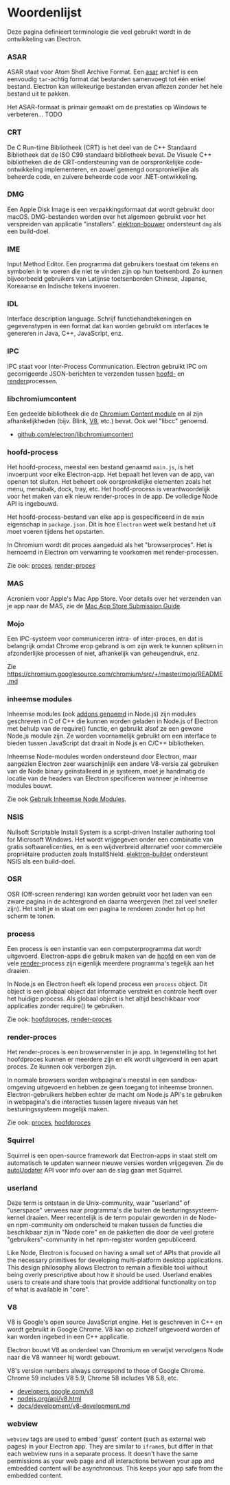 # Woordenlijst

Deze pagina definieert terminologie die veel gebruikt wordt in de ontwikkeling van Electron.

### ASAR

ASAR staat voor Atom Shell Archive Format. Een [asar](https://github.com/electron/asar) archief is een eenvoudig `tar`-achtig format dat bestanden samenvoegt tot één enkel bestand. Electron kan willekeurige bestanden ervan aflezen zonder het hele bestand uit te pakken.

Het ASAR-formaat is primair gemaakt om de prestaties op Windows te verbeteren... TODO

### CRT

De C Run-time Bibliotheek (CRT) is het deel van de C++ Standaard Bibliotheek dat de ISO C99 standaard bibliotheek bevat. De Visuele C++ bibliotheken die de CRT-ondersteuning van de oorspronkelijke code-ontwikkeling implementeren, en zowel gemengd oorspronkelijke als beheerde code, en zuivere beheerde code voor .NET-ontwikkeling.

### DMG

Een Apple Disk Image is een verpakkingsformaat dat wordt gebruikt door macOS. DMG-bestanden worden over het algemeen gebruikt voor het verspreiden van applicatie "installers". [elektron-bouwer](https://github.com/electron-userland/electron-builder) ondersteunt `dmg` als een build-doel.

### IME

Input Method Editor. Een programma dat gebruikers toestaat om tekens en symbolen in te voeren die niet te vinden zijn op hun toetsenbord. Zo kunnen bijvoorbeeld gebruikers van Latijnse toetsenborden Chinese, Japanse, Koreaanse en Indische tekens invoeren.

### IDL

Interface description language. Schrijf functiehandtekeningen en gegevenstypen in een format dat kan worden gebruikt om interfaces te genereren in Java, C++, JavaScript, enz.

### IPC

IPC staat voor Inter-Process Communication. Electron gebruikt IPC om gecorrigeerde JSON-berichten te verzenden tussen [hoofd-](#main-process) en [render](#renderer-process)processen.

### libchromiumcontent

Een gedeelde bibliotheek die de [Chromium Content module](https://www.chromium.org/developers/content-module) en al zijn afhankelijkheden (bijv. Blink, [V8](#v8), etc.) bevat. Ook wel "libcc" genoemd.

- [github.com/electron/libchromiumcontent](https://github.com/electron/libchromiumcontent)

### hoofd-process

Het hoofd-process, meestal een bestand genaamd `main.js`, is het invoerpunt voor elke Electron-app. Het bepaalt het leven van de app, van openen tot sluiten. Het beheert ook oorspronkelijke elementen zoals het menu, menubalk, dock, tray, etc. Het hoofd-process is verantwoordelijk voor het maken van elk nieuw render-proces in de app. De volledige Node API is ingebouwd.

Het hoofd-process-bestand van elke app is gespecificeerd in de `main` eigenschap in `package.json`. Dit is hoe `Electron` weet welk bestand het uit moet voeren tijdens het opstarten.

In Chromium wordt dit proces aangeduid als het "browserproces". Het is hernoemd in Electron om verwarring te voorkomen met render-processen.

Zie ook: [proces](#process), [render-proces](#renderer-process)

### MAS

Acroniem voor Apple's Mac App Store. Voor details over het verzenden van je app naar de MAS, zie de [Mac App Store Submission Guide](tutorial/mac-app-store-submission-guide.md).

### Mojo

Een IPC-systeem voor communiceren intra- of inter-proces, en dat is belangrijk omdat Chrome erop gebrand is om zijn werk te kunnen splitsen in afzonderlijke processen of niet, afhankelijk van geheugendruk, enz.

Zie https://chromium.googlesource.com/chromium/src/+/master/mojo/README.md

### inheemse modules

Inheemse modules (ook [addons genoemd](https://nodejs.org/api/addons.html) in Node.js) zijn modules geschreven in C of C++ die kunnen worden geladen in Node.js of Electron met behulp van de require() functie, en gebruikt alsof ze een gewone Node.js module zijn. Ze worden voornamelijk gebruikt om een interface te bieden tussen JavaScript dat draait in Node.js en C/C++ bibliotheken.

Inheemse Node-modules worden ondersteund door Electron, maar aangezien Electron zeer waarschijnlijk een andere V8-versie zal gebruiken van de Node binary geïnstalleerd in je systeem, moet je handmatig de locatie van de headers van Electron specificeren wanneer je inheemse modules bouwt.

Zie ook [Gebruik Inheemse Node Modules](tutorial/using-native-node-modules.md).

### NSIS

Nullsoft Scriptable Install System is a script-driven Installer authoring tool for Microsoft Windows. Het wordt vrijgegeven onder een combinatie van gratis softwarelicenties, en is een wijdverbreid alternatief voor commerciële propriëtaire producten zoals InstallShield. [elektron-builder](https://github.com/electron-userland/electron-builder) ondersteunt NSIS als een build-doel.

### OSR

OSR (Off-screen rendering) kan worden gebruikt voor het laden van een zware pagina in de achtergrond en daarna weergeven (het zal veel sneller zijn). Het stelt je in staat om een pagina te renderen zonder het op het scherm te tonen.

### process

Een process is een instantie van een computerprogramma dat wordt uitgevoerd. Electron-apps die gebruik maken van de [hoofd](#main-process) en een van de vele [render-](#renderer-process)process zijn eigenlijk meerdere programma's tegelijk aan het draaien.

In Node.js en Electron heeft elk lopend process een `process` object. Dit object is een globaal object dat informatie verstrekt en controle heeft over het huidige process. Als globaal object is het altijd beschikbaar voor applicaties zonder require() te gebruiken.

Zie ook: [hoofdproces](#main-process), [render-proces](#renderer-process)

### render-proces

Het render-proces is een browservenster in je app. In tegenstelling tot het hoofdproces kunnen er meerdere zijn en elk wordt uitgevoerd in een apart proces. Ze kunnen ook verborgen zijn.

In normale browsers worden webpagina's meestal in een sandbox-omgeving uitgevoerd en hebben ze geen toegang tot inheemse bronnen. Electron-gebruikers hebben echter de macht om Node.js API's te gebruiken in webpagina's die interacties tussen lagere niveaus van het besturingssysteem mogelijk maken.

Zie ook: [proces](#process), [hoofdproces](#main-process)

### Squirrel

Squirrel is een open-source framework dat Electron-apps in staat stelt om automatisch te updaten wanneer nieuwe versies worden vrijgegeven. Zie de [autoUpdater](api/auto-updater.md) API voor info over aan de slag gaan met Squirrel.

### userland

Deze term is ontstaan in de Unix-community, waar "userland" of "userspace" verwees naar programma's die buiten de besturingssysteem-kernel draaien. Meer recentelijk is de term populair geworden in de Node- en npm-community om onderscheid te maken tussen de functies die beschikbaar zijn in "Node core" en de pakketten die door de veel grotere "gebruikers"-community in het npm-register worden gepubliceerd.

Like Node, Electron is focused on having a small set of APIs that provide all the necessary primitives for developing multi-platform desktop applications. This design philosophy allows Electron to remain a flexible tool without being overly prescriptive about how it should be used. Userland enables users to create and share tools that provide additional functionality on top of what is available in "core".

### V8

V8 is Google's open source JavaScript engine. Het is geschreven in C++ en wordt gebruikt in Google Chrome. V8 kan op zichzelf uitgevoerd worden of kan worden ingebed in een C++ applicatie.

Electron bouwt V8 as onderdeel van Chromium en verwijst vervolgens Node naar die V8 wanneer hij wordt gebouwt.

V8's version numbers always correspond to those of Google Chrome. Chrome 59 includes V8 5.9, Chrome 58 includes V8 5.8, etc.

- [developers.google.com/v8](https://developers.google.com/v8)
- [nodejs.org/api/v8.html](https://nodejs.org/api/v8.html)
- [docs/development/v8-development.md](development/v8-development.md)

### webview

`webview` tags are used to embed 'guest' content (such as external web pages) in your Electron app. They are similar to `iframe`s, but differ in that each webview runs in a separate process. It doesn't have the same permissions as your web page and all interactions between your app and embedded content will be asynchronous. This keeps your app safe from the embedded content.